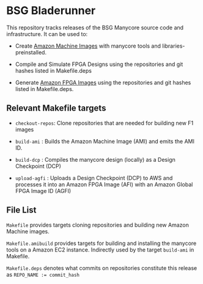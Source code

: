 # BSG Bladerunner

This repository tracks releases of the BSG Manycore source code and
infrastructure. It can be used to: 

* Create [Amazon Machine
  Images](https://docs.aws.amazon.com/AWSEC2/latest/UserGuide/AMIs.html) with
  manycore tools and libraries-preinstalled. 

* Compile and Simulate FPGA Designs using the repositories and git hashes listed
  in Makefile.deps

* Generate [Amazon FPGA Images](https://aws.amazon.com/ec2/instance-types/f1/)
  using the repositories and git hashes listed in Makefile.deps. 

## Relevant Makefile targets

* `checkout-repos`: Clone repositories that are needed for building new F1
    images

* `build-ami` : Builds the Amazon Machine Image (AMI) and emits the AMI ID. 

* `build-dcp` : Compiles the manycore design (locally) as a Design Checkpoint
  (DCP)

* `upload-agfi` : Uploads a Design Checkpoint (DCP) to AWS and processes it into
  an Amazon FPGA Image (AFI) with an Amazon Global FPGA Image ID (AGFI)

## File List

`Makefile` provides targets cloning repositories and building new Amazon Machine
images.

`Makefile.amibuild` provides targets for building and installing the manycore
tools on a Amazon EC2 instance. Indirectly used by the target `build-ami` in Makefile.

`Makefile.deps` denotes what commits on repositories constitute this
release as `REPO_NAME := commit_hash`

